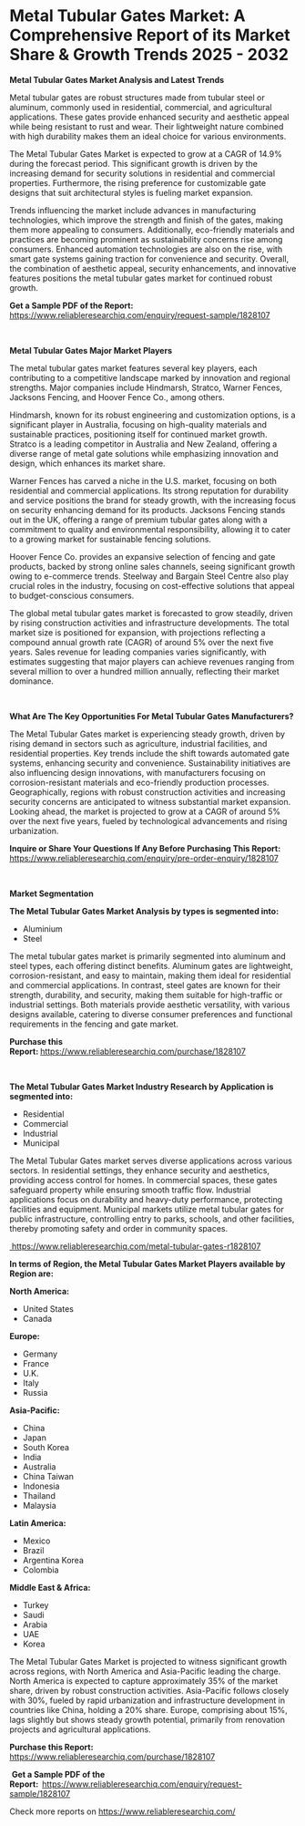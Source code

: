 <p><h1>Metal Tubular Gates Market: A Comprehensive Report of its Market Share & Growth Trends 2025 - 2032</h1></p><p><strong>Metal Tubular Gates Market Analysis and Latest Trends</strong></p>
<p><p>Metal tubular gates are robust structures made from tubular steel or aluminum, commonly used in residential, commercial, and agricultural applications. These gates provide enhanced security and aesthetic appeal while being resistant to rust and wear. Their lightweight nature combined with high durability makes them an ideal choice for various environments.</p><p>The Metal Tubular Gates Market is expected to grow at a CAGR of 14.9% during the forecast period. This significant growth is driven by the increasing demand for security solutions in residential and commercial properties. Furthermore, the rising preference for customizable gate designs that suit architectural styles is fueling market expansion. </p><p>Trends influencing the market include advances in manufacturing technologies, which improve the strength and finish of the gates, making them more appealing to consumers. Additionally, eco-friendly materials and practices are becoming prominent as sustainability concerns rise among consumers. Enhanced automation technologies are also on the rise, with smart gate systems gaining traction for convenience and security. Overall, the combination of aesthetic appeal, security enhancements, and innovative features positions the metal tubular gates market for continued robust growth.</p></p>
<p><strong>Get a Sample PDF of the Report:&nbsp;</strong> <a href="https://www.reliableresearchiq.com/enquiry/request-sample/1828107?utm_campaign=2743&utm_medium=2&utm_source=Github&utm_content=ia&utm_term=28022025&utm_id=metal-tubular-gates">https://www.reliableresearchiq.com/enquiry/request-sample/1828107</a></p>
<p>&nbsp;</p>
<p><strong>Metal Tubular Gates Major Market Players</strong></p>
<p><p>The metal tubular gates market features several key players, each contributing to a competitive landscape marked by innovation and regional strengths. Major companies include Hindmarsh, Stratco, Warner Fences, Jacksons Fencing, and Hoover Fence Co., among others. </p><p>Hindmarsh, known for its robust engineering and customization options, is a significant player in Australia, focusing on high-quality materials and sustainable practices, positioning itself for continued market growth. Stratco is a leading competitor in Australia and New Zealand, offering a diverse range of metal gate solutions while emphasizing innovation and design, which enhances its market share.</p><p>Warner Fences has carved a niche in the U.S. market, focusing on both residential and commercial applications. Its strong reputation for durability and service positions the brand for steady growth, with the increasing focus on security enhancing demand for its products. Jacksons Fencing stands out in the UK, offering a range of premium tubular gates along with a commitment to quality and environmental responsibility, allowing it to cater to a growing market for sustainable fencing solutions.</p><p>Hoover Fence Co. provides an expansive selection of fencing and gate products, backed by strong online sales channels, seeing significant growth owing to e-commerce trends. Steelway and Bargain Steel Centre also play crucial roles in the industry, focusing on cost-effective solutions that appeal to budget-conscious consumers.</p><p>The global metal tubular gates market is forecasted to grow steadily, driven by rising construction activities and infrastructure developments. The total market size is positioned for expansion, with projections reflecting a compound annual growth rate (CAGR) of around 5% over the next five years. Sales revenue for leading companies varies significantly, with estimates suggesting that major players can achieve revenues ranging from several million to over a hundred million annually, reflecting their market dominance.</p></p>
<p>&nbsp;</p>
<p><strong>What Are The Key Opportunities For Metal Tubular Gates Manufacturers?</strong></p>
<p><p>The Metal Tubular Gates market is experiencing steady growth, driven by rising demand in sectors such as agriculture, industrial facilities, and residential properties. Key trends include the shift towards automated gate systems, enhancing security and convenience. Sustainability initiatives are also influencing design innovations, with manufacturers focusing on corrosion-resistant materials and eco-friendly production processes. Geographically, regions with robust construction activities and increasing security concerns are anticipated to witness substantial market expansion. Looking ahead, the market is projected to grow at a CAGR of around 5% over the next five years, fueled by technological advancements and rising urbanization.</p></p>
<p><strong>Inquire or Share Your Questions If Any Before Purchasing This Report:</strong> <a href="https://www.reliableresearchiq.com/enquiry/pre-order-enquiry/1828107?utm_campaign=2743&utm_medium=2&utm_source=Github&utm_content=ia&utm_term=28022025&utm_id=metal-tubular-gates">https://www.reliableresearchiq.com/enquiry/pre-order-enquiry/1828107</a></p>
<p>&nbsp;</p>
<p><strong>Market Segmentation</strong></p>
<p><strong>The Metal Tubular Gates Market Analysis by types is segmented into:</strong></p>
<p><ul><li>Aluminium</li><li>Steel</li></ul></p>
<p><p>The metal tubular gates market is primarily segmented into aluminum and steel types, each offering distinct benefits. Aluminum gates are lightweight, corrosion-resistant, and easy to maintain, making them ideal for residential and commercial applications. In contrast, steel gates are known for their strength, durability, and security, making them suitable for high-traffic or industrial settings. Both materials provide aesthetic versatility, with various designs available, catering to diverse consumer preferences and functional requirements in the fencing and gate market.</p></p>
<p><strong>Purchase this Report:&nbsp;</strong><a href="https://www.reliableresearchiq.com/purchase/1828107?utm_campaign=2743&utm_medium=2&utm_source=Github&utm_content=ia&utm_term=28022025&utm_id=metal-tubular-gates">https://www.reliableresearchiq.com/purchase/1828107</a></p>
<p>&nbsp;</p>
<p><strong>The Metal Tubular Gates Market Industry Research by Application is segmented into:</strong></p>
<p><ul><li>Residential</li><li>Commercial</li><li>Industrial</li><li>Municipal</li></ul></p>
<p><p>The Metal Tubular Gates market serves diverse applications across various sectors. In residential settings, they enhance security and aesthetics, providing access control for homes. In commercial spaces, these gates safeguard property while ensuring smooth traffic flow. Industrial applications focus on durability and heavy-duty performance, protecting facilities and equipment. Municipal markets utilize metal tubular gates for public infrastructure, controlling entry to parks, schools, and other facilities, thereby promoting safety and order in community spaces.</p></p>
<p><a href="https://www.reliableresearchiq.com/metal-tubular-gates-r1828107?utm_campaign=2743&utm_medium=2&utm_source=Github&utm_content=ia&utm_term=28022025&utm_id=metal-tubular-gates">&nbsp;https://www.reliableresearchiq.com/metal-tubular-gates-r1828107</a></p>
<p><strong>In terms of Region, the Metal Tubular Gates Market Players available by Region are:</strong></p>
<p>
    <p> <strong> North America: </strong>
        <ul>
            <li>United States</li>
            <li>Canada</li>
        </ul>
        </p> 
    <p> <strong> Europe: </strong>
        <ul>
            <li>Germany</li>
            <li>France</li>
            <li>U.K.</li>
            <li>Italy</li>
            <li>Russia</li>
        </ul>
        </p> 
    <p> <strong> Asia-Pacific: </strong>
        <ul>
            <li>China</li>
            <li>Japan</li>
            <li>South Korea</li>
            <li>India</li>
            <li>Australia</li>
            <li>China Taiwan</li>
            <li>Indonesia</li>
            <li>Thailand</li>
            <li>Malaysia</li>
        </ul>
        </p> 
    <p> <strong> Latin America: </strong>
        <ul>
            <li>Mexico</li>
            <li>Brazil</li>
            <li>Argentina Korea</li>
            <li>Colombia</li>
        </ul>
        </p> 
    <p> <strong> Middle East & Africa: </strong>
        <ul>
            <li>Turkey</li>
            <li>Saudi</li>
            <li>Arabia</li>
            <li>UAE</li>
            <li>Korea</li>
        </ul>
    </p>
    </p>
<p><p>The Metal Tubular Gates Market is projected to witness significant growth across regions, with North America and Asia-Pacific leading the charge. North America is expected to capture approximately 35% of the market share, driven by robust construction activities. Asia-Pacific follows closely with 30%, fueled by rapid urbanization and infrastructure development in countries like China, holding a 20% share. Europe, comprising about 15%, lags slightly but shows steady growth potential, primarily from renovation projects and agricultural applications.</p></p>
<p><strong>Purchase this Report: </strong><a href="https://www.reliableresearchiq.com/purchase/1828107?utm_campaign=2743&utm_medium=2&utm_source=Github&utm_content=ia&utm_term=28022025&utm_id=metal-tubular-gates">https://www.reliableresearchiq.com/purchase/1828107</a></p>
<p>&nbsp;<strong>Get a Sample PDF of the Report:&nbsp;&nbsp;</strong><a href="https://www.reliableresearchiq.com/enquiry/request-sample/1828107?utm_campaign=2743&utm_medium=2&utm_source=Github&utm_content=ia&utm_term=28022025&utm_id=metal-tubular-gates">https://www.reliableresearchiq.com/enquiry/request-sample/1828107</a></p>
<p><strong></strong></p>
<p>Check more reports on <a href="https://www.reliableresearchiq.com/?utm_campaign=2743&utm_medium=2&utm_source=Github&utm_content=ia&utm_term=28022025&utm_id=metal-tubular-gates">https://www.reliableresearchiq.com/</a></p>